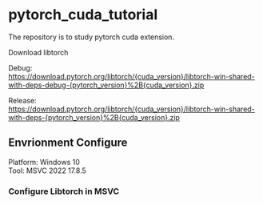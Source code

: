 # pytorch_cuda_tutorial
The repository is to study pytorch cuda extension.  

Download libtorch    
  
Debug:  
https://download.pytorch.org/libtorch/{cuda_version}/libtorch-win-shared-with-deps-debug-{pytorch_version}%2B{cuda_version}.zip  

Release:  
https://download.pytorch.org/libtorch/{cuda_version}/libtorch-win-shared-with-deps-{pytorch_version}%2B{cuda_version}.zip
  
## Envrionment Configure  
Platform: Windows 10  
Tool: MSVC 2022 17.8.5  
  
### Configure Libtorch in MSVC  

